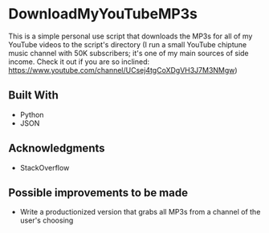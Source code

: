 # DownloadMyYouTubeMP3s

This is a simple personal use script that downloads the MP3s for all of my YouTube videos to the script's directory (I run a small YouTube  chiptune music channel with 50K subscribers; it's one of my main sources of side income. Check it out if you are so inclined: https://www.youtube.com/channel/UCsej4tgCoXDgVH3J7M3NMgw)

## Built With

* Python
* JSON

## Acknowledgments

* StackOverflow

## Possible improvements to be made

* Write a productionized version that grabs all MP3s from a channel of the user's choosing
